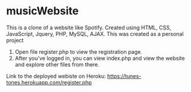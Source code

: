 # musicWebsite

This is a clone of a website like Spotify.
Created using HTML, CSS, JavaScript, Jquery, PHP, MySQL, AJAX.
This was created as a personal project

1. Open file register.php to view the registration page.
2. After you've logged in, you can view index.php and view the website and explore other files from there.

Link to the deployed webiste on Heroku: 
https://tunes-tones.herokuapp.com/register.php
